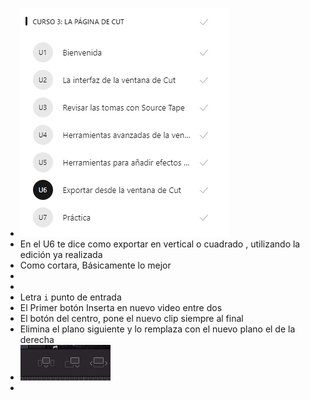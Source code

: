 - ![image.png](../assets/image_1643943817529_0.png)
- En el U6 te dice como exportar en vertical o cuadrado , utilizando la edición ya realizada
- Como cortara, Básicamente lo mejor
-
-
- Letra `i` punto de entrada
- El Primer botón Inserta en nuevo video entre dos
- El botón del centro, pone el nuevo clip siempre al final
- Elimina el plano siguiente y lo remplaza con el nuevo plano el de la derecha
- ![image.png](../assets/image_1644413360826_0.png)
-